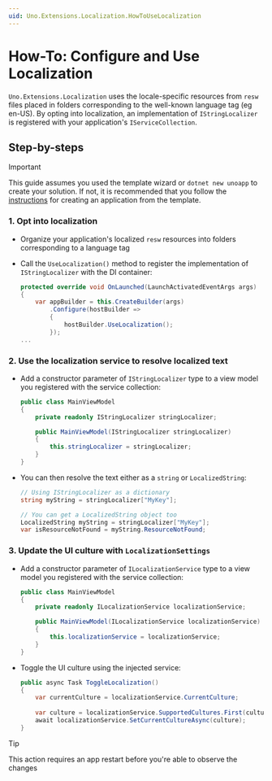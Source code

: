 ```yaml
---
uid: Uno.Extensions.Localization.HowToUseLocalization
---
```

# How-To: Configure and Use Localization

`Uno.Extensions.Localization` uses the locale-specific resources from `resw` files placed in folders corresponding to the well-known language tag (eg en-US). By opting into localization, an implementation of `IStringLocalizer` is registered with your application's `IServiceCollection`.

## Step-by-steps

> [!IMPORTANT]
> This guide assumes you used the template wizard or `dotnet new unoapp` to create your solution. If not, it is recommended that you follow the [instructions](xref:Uno.Extensions.HowToGettingStarted) for creating an application from the template.

### 1. Opt into localization

* Organize your application's localized `resw` resources into folders corresponding to a language tag

* Call the `UseLocalization()` method to register the implementation of `IStringLocalizer` with the DI container:

    ```csharp
    protected override void OnLaunched(LaunchActivatedEventArgs args)
    {
        var appBuilder = this.CreateBuilder(args)
            .Configure(hostBuilder => 
            {
                hostBuilder.UseLocalization();
            });
    ...
    ```

### 2. Use the localization service to resolve localized text

* Add a constructor parameter of `IStringLocalizer` type to a view model you registered with the service collection:

    ```cs
    public class MainViewModel
    {
        private readonly IStringLocalizer stringLocalizer;

        public MainViewModel(IStringLocalizer stringLocalizer)
        {
            this.stringLocalizer = stringLocalizer;
        }
    }
    ```

* You can then resolve the text either as a `string` or `LocalizedString`:

    ```csharp
    // Using IStringLocalizer as a dictionary
    string myString = stringLocalizer["MyKey"];

    // You can get a LocalizedString object too
    LocalizedString myString = stringLocalizer["MyKey"];
    var isResourceNotFound = myString.ResourceNotFound;
    ```

### 3. Update the UI culture with `LocalizationSettings`

* Add a constructor parameter of `ILocalizationService` type to a view model you registered with the service collection:

    ```cs
    public class MainViewModel
    {
        private readonly ILocalizationService localizationService;

        public MainViewModel(ILocalizationService localizationService)
        {
            this.localizationService = localizationService;
        }
    }
    ```

* Toggle the UI culture using the injected service:
    ```cs
    public async Task ToggleLocalization()
    {
        var currentCulture = localizationService.CurrentCulture;
        
        var culture = localizationService.SupportedCultures.First(culture => culture.Name != currentCulture.Name);
        await localizationService.SetCurrentCultureAsync(culture);
    }
    ```

> [!TIP]
> This action requires an app restart before you're able to observe the changes
